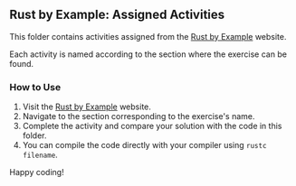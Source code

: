 ## Rust by Example: Assigned Activities

This folder contains activities assigned from the [Rust by Example](https://doc.rust-lang.org/rust-by-example) website.

Each activity is named according to the section where the exercise can be found.

### How to Use
1. Visit the [Rust by Example](https://doc.rust-lang.org/rust-by-example) website.
2. Navigate to the section corresponding to the exercise's name.
3. Complete the activity and compare your solution with the code in this folder.
4. You can compile the code directly with your compiler using `rustc filename`.

Happy coding!
